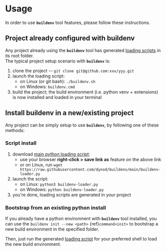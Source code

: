 # Usage

In order to use **`buildenv`** tool features, please follow these instructions.

## Project already configured with buildenv

Any project already using the **`buildenv`** tool has generated [loading scripts](scripts.md) in its root folder.\
The typical project setup scenario with **`buildenv`** is:

1. clone the project -- `git clone git@github.com:xxx/yyy.git`
1. launch the loading script:
    * on Linux (or git bash): `./buildenv.sh`
    * on Windows: `buildenv.cmd`
1. build the project; the build environment (i.e. python venv + extensions) is now installed and loaded in your terminal

## Install buildenv in a new/existing project

Any project can be simply setup to use **`buildenv`**, by following one of these methods:

### Script install

1. download [main python loading script](https://raw.githubusercontent.com/dynod/buildenv/main/buildenv-loader.py):
    * use your browser **right-click > save link as** feature on the above link
    * or on Linux, run `wget https://raw.githubusercontent.com/dynod/buildenv/main/buildenv-loader.py`
1. launch the script:
    * on Linux: `python3 buildenv-loader.py`
    * on Windows: `python buildenv-loader.py`
1. you're done, loading scripts are generated in your project

### Bootstrap from an existing python install

If you already have a python environment with **`buildenv`** tool installed, you can use the `buildenv init --new <path>` {ref}`command<init>`
to bootstrap a new build environment in the specified folder.

Then, just run the generated [loading script](./scripts.md) for your preferred shell to load the new build environment.
